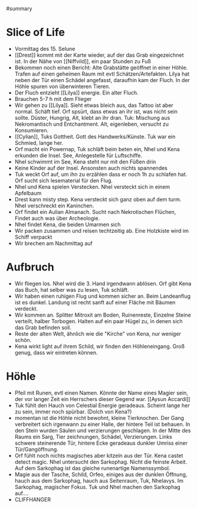 #summary 
# Slice of Life
- Vormittag des 15. Selune
- [[Drest]] kommt mit der Karte wieder, auf der das Grab eingezeichnet ist. In der Nähe von [[Niffvild]], ein paar Stunden zu Fuß
- Bekommen noch einen Bericht: Alte Grabstätte geöffnet in einer Höhle. Trafen auf einen geheimen Raum mit evtl Schätzen/Artefakten. Lilya hat neben der Tür einen Schädel angefasst, daraufhin  kam der Fluch. In der Höhle spuren von überwinteren Tieren. 
- Der Fluch entzieht [[Lilya]] energie. Ein alter Fluch. 
- Brauchen 5-7 h mit dem Flieger
- Wir gehen zu [[Lilya]]. Sieht etwas bleich aus, das Tattoo ist aber normal. Schäft tief. Orf spsürt, dass etwas an ihr ist, was nicht sein sollte. Düster, Hungrig, Alt, klebt an ihr dran. Tuk: Mischung aus Nekromantisch und Entchantment. Alt, eigenleben, versucht zu Konsumieren.
- [[Cylian]], Tuks Gottheit. Gott des Handwerks/Künste. Tuk war ein Schmied, lange her. 
- Orf macht ein Powernap, Tuk schläft beim beten ein, Nhel und Kena erkunden die Insel. See, Anlegestelle für Luftschiffe.
- Nhel schwimmt im See, Kena steht nur mit den Füßen drin
- Keine Kinder auf der Insel. Ansonsten auch nichts spannendes
- Tuk weckt Orf auf, um ihn zu erzählen dass er noch 1h zu schlafen hat. Orf sucht sich lesematerial für den Flug. 
- Nhel und Kena spielen Verstecken. Nhel versteckt sich in einem Apfelbaum
- Drest kann misty step. Kena versteckt sich ganz oben auf dem turm. Nhel verschreckt ein Kaninchen. 
- Orf findet ein Aulian Almanach. Sucht nach Nekrotischen Flüchen, Findet auch was über Archeologie. 
- Nhel findet Kena, die beiden Umarmen sich
- Wir packen zusammen und reisen techtzeitig ab. Eine Holzkiste wird im Schiff verpackt
- Wir brechen am Nachmittag auf

# Aufbruch
- Wir fliegen los. Nhel wird die 3. Hand irgendwann ablösen. Orf gibt Kena das Buch, hat selber was zu lesen, Tuk schläft. 
- Wir haben einen ruhigen Flug und kommen sicher an. Beim Landeanflug ist es dunkel. Landung ist recht sanft auf einer Fläche mit Bäumen verdeckt. 
- Wir kommen an. Splitter Mitroxit am Boden, Ruinenreste, Einzelne Steine verteilt, halber Torbogen. Halten auf ein paar Hügel zu, in denen sich das Grab befinden soll.
- Reste der alten Welt, ähnlich wie die "Kirche" von Kena, nur weniger schön.
- Kena wirkt light auf ihrem Schild, wir finden den Höhleneingang. Groß genug, dass wir eintreten können. 

# Höhle
- Pfeil mit Runen, evtl einen Namen. Könnte der Name eines Magier sein, der vor langer Zeit ein Herrschers dieser Gegend war. [[Aysun Accardi]]
- Tuk fühlt den Hauch von Celestial Energie geradeaus. Scheint lange her zu sein, immer noch spürbar. (Dolch von Kena?) 
- momentan ist die Höhle nicht bewohnt, kleine Tierknochen. Der Gang verbreitert sich irgenwann zu einer Halle, der hintere Teil ist behauen. In den Stein wurden Säulen und verzierungen geschlagen. In der Mitte des Raums ein Sarg, Tier zeichnungen, Schädel, Verzierungen. Links schwere steinerende Tür, hintere Ecke geradeaus dunkler Umriss einer Tür/Gangöffnung. 
- Orf fühlt noch nichts magisches aber kitzeln aus der Tür. Kena castet detect magic. Nhel untersucht den Sarkophag. Nicht die feinste Arbeit. Auf dem Sarkophag ist das gleiche runenartige Namenssymbol. 
- Magie aus der Tasche, Schild, Orfeo, einiges aus der dunklen Öffnung, hauch aus dem Sarkophag, hauch aus Seitenraum, Tuk, Nhelavys. Im Sarkophag, magischer Fokus. Tuk und Nhel machen den Sarkophag auf....
- CLIFFHANGER